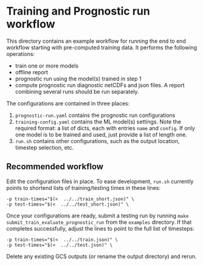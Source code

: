# Training and Prognostic run workflow

This directory contains an example workflow for running the end to end
workflow starting with pre-computed training data. It performs the following
operations:
- train one or more models
- offline report
- prognostic run using the model(s) trained in step 1
- compute prognostic run diagnostic netCDFs and json files. A report combining
  several runs should be run separately.

The configurations are contained in three places:

1. `prognostic-run.yaml` contains the prognostic run configurations
2. `training-config.yaml` contains the ML model(s) settings. Note the required format:
a list of dicts, each with entries `name` and `config`. If only one model is to be trained
and used, just provide a list of length one.
3. `run.sh` contains other configurations, such as the output location,
   timestep selection, etc.


## Recommended workflow

Edit the configuration files in place. To ease development, `run.sh`
currently points to shortend lists of training/testing times in these lines:

    -p train-times="$(<  ../../train_short.json)" \
    -p test-times="$(<  ../../test_short.json)" \


Once your configurations are ready, submit a testing run by running 
`make submit_train_evaluate_prognostic_run` from the `examples` directory. If
that completes successfully, adjust the lines to point to the full list of
timesteps:

    -p train-times="$(<  ../../train.json)" \
    -p test-times="$(<  ../../test.json)" \

Delete any existing GCS outputs (or rename the output directory) and rerun.
